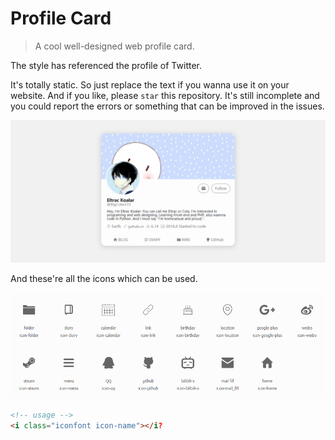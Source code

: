 # Profile Card
> A cool well-designed web profile card.

The style has referenced the profile of Twitter.

It's totally static. So just replace the text if you wanna use it on your website. And if you like, please `star` this repository. It's still incomplete and you could report the errors or something that can be improved in the issues.

![](./screenshot.png)

And these're all the icons which can be used.

![](./icons.png)

```html
<!-- usage -->
<i class="iconfont icon-name"></i?
```
